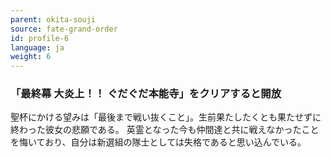 ```yaml
---
parent: okita-souji
source: fate-grand-order
id: profile-6
language: ja
weight: 6
---
```


### 「最終幕 大炎上！！ ぐだぐだ本能寺」をクリアすると開放

聖杯にかける望みは「最後まで戦い抜くこと」。生前果たしたくとも果たせずに終わった彼女の悲願である。
英霊となった今も仲間達と共に戦えなかったことを悔いており、自分は新選組の隊士としては失格であると思い込んでいる。
